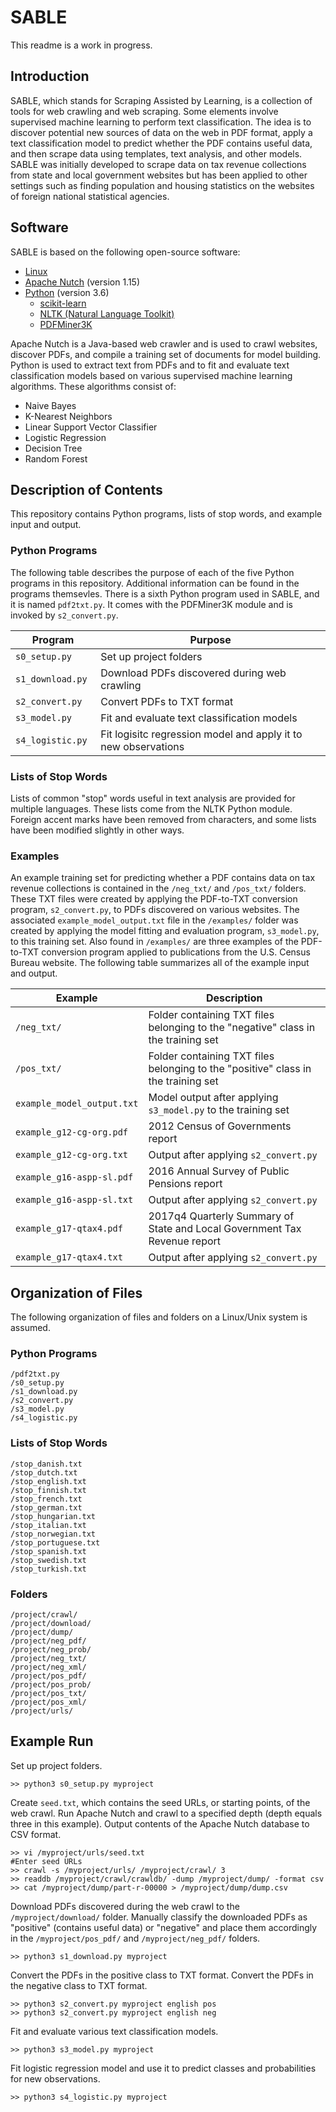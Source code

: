 # SABLE

This readme is a work in progress.

## Introduction

SABLE, which stands for Scraping Assisted by Learning, is a collection of tools for web crawling and web scraping.  Some elements involve supervised machine learning to perform text classification.  The idea is to discover potential new sources of data on the web in PDF format, apply a text classification model to predict whether the PDF contains useful data, and then scrape data using templates, text analysis, and other models.  SABLE was initially developed to scrape data on tax revenue collections from state and local government websites but has been applied to other settings such as finding population and housing statistics on the websites of foreign national statistical agencies.

## Software

SABLE is based on the following open-source software:

* [Linux](https://www.linux.org/)
* [Apache Nutch](http://nutch.apache.org/) (version 1.15)
* [Python](http://www.python.org/) (version 3.6)
  * [scikit-learn](http://www.scikit-learn.org/stable/)
  * [NLTK (Natural Language Toolkit)](https://www.nltk.org/)
  * [PDFMiner3K](https://github.com/jaepil/pdfminer3k/)

Apache Nutch is a Java-based web crawler and is used to crawl websites, discover PDFs, and compile a training set of documents for model building.  Python is used to extract text from PDFs and to fit and evaluate text classification models based on various supervised machine learning algorithms.  These algorithms consist of:

* Naive Bayes
* K-Nearest Neighbors
* Linear Support Vector Classifier
* Logistic Regression
* Decision Tree
* Random Forest

## Description of Contents

This repository contains Python programs, lists of stop words, and example input and output.

### Python Programs

The following table describes the purpose of each of the five Python programs in this repository.  Additional information can be found in the programs themsevles.  There is a sixth Python program used in SABLE, and it is named ```pdf2txt.py```.  It comes with the PDFMiner3K module and is invoked by ```s2_convert.py```.

| Program               | Purpose                                                        |
| --------------------- | -------------------------------------------------------------- |
| ```s0_setup.py```     | Set up project folders                                         |
| ```s1_download.py```  | Download PDFs discovered during web crawling                   |
| ```s2_convert.py```   | Convert PDFs to TXT format                                     |
| ```s3_model.py ```    | Fit and evaluate text classification models                    |
| ```s4_logistic.py ``` | Fit logisitc regression model and apply it to new observations |

### Lists of Stop Words

Lists of common "stop" words useful in text analysis are provided for multiple languages.  These lists come from the NLTK Python module.  Foreign accent marks have been removed from characters, and some lists have been modified slightly in other ways.

### Examples

An example training set for predicting whether a PDF contains data on tax revenue collections is contained in the ```/neg_txt/``` and ```/pos_txt/``` folders.  These TXT files were created by applying the PDF-to-TXT conversion program, ```s2_convert.py```, to PDFs discovered on various websites.  The associated ```example_model_output.txt``` file in the ```/examples/``` folder was created by applying the model fitting and evaluation program, ```s3_model.py```, to this training set.  Also found in ```/examples/``` are three examples of the PDF-to-TXT conversion program applied to publications from the U.S. Census Bureau website.  The following table summarizes all of the example input and output.

| Example                        | Description                                                                       |
| ------------------------------ | --------------------------------------------------------------------------------- |
| ```/neg_txt/```                | Folder containing TXT files belonging to the "negative" class in the training set |
| ```/pos_txt/```                | Folder containing TXT files belonging to the "positive" class in the training set |
| ```example_model_output.txt``` | Model output after applying ```s3_model.py``` to the training set                 |
| ```example_g12-cg-org.pdf```   | 2012 Census of Governments report                                                 |
| ```example_g12-cg-org.txt```   | Output after applying ```s2_convert.py```                                         |
| ```example_g16-aspp-sl.pdf```  | 2016 Annual Survey of Public Pensions report                                      |
| ```example_g16-aspp-sl.txt```  | Output after applying ```s2_convert.py```                                         |
| ```example_g17-qtax4.pdf```    | 2017q4 Quarterly Summary of State and Local Government Tax Revenue report         |
| ```example_g17-qtax4.txt```    | Output after applying ```s2_convert.py```                                         |

## Organization of Files

The following organization of files and folders on a Linux/Unix system is assumed.

### Python Programs

```
/pdf2txt.py
/s0_setup.py
/s1_download.py
/s2_convert.py
/s3_model.py
/s4_logistic.py
```

### Lists of Stop Words

```
/stop_danish.txt
/stop_dutch.txt
/stop_english.txt
/stop_finnish.txt
/stop_french.txt
/stop_german.txt
/stop_hungarian.txt
/stop_italian.txt
/stop_norwegian.txt
/stop_portuguese.txt
/stop_spanish.txt
/stop_swedish.txt
/stop_turkish.txt
```

### Folders

```
/project/crawl/
/project/download/
/project/dump/
/project/neg_pdf/
/project/neg_prob/
/project/neg_txt/
/project/neg_xml/
/project/pos_pdf/
/project/pos_prob/
/project/pos_txt/
/project/pos_xml/
/project/urls/
```

## Example Run

Set up project folders.

```
>> python3 s0_setup.py myproject
```

Create ```seed.txt```, which contains the seed URLs, or starting points, of the web crawl.  Run Apache Nutch and crawl to a specified depth (depth equals three in this example).  Output contents of the Apache Nutch database to CSV format.

```
>> vi /myproject/urls/seed.txt
#Enter seed URLs
>> crawl -s /myproject/urls/ /myproject/crawl/ 3
>> readdb /myproject/crawl/crawldb/ -dump /myproject/dump/ -format csv
>> cat /myproject/dump/part-r-00000 > /myproject/dump/dump.csv
```

Download PDFs discovered during the web crawl to the ```/myproject/download/``` folder.  Manually classify the downloaded PDFs as "positive" (contains useful data) or "negative" and place them accordingly in the ```/myproject/pos_pdf/``` and ```/myproject/neg_pdf/``` folders.

```
>> python3 s1_download.py myproject
```

Convert the PDFs in the positive class to TXT format.  Convert the PDFs in the negative class to TXT format.

```
>> python3 s2_convert.py myproject english pos
>> python3 s2_convert.py myproject english neg
```

Fit and evaluate various text classification models.

```
>> python3 s3_model.py myproject
```

Fit logistic regression model and use it to predict classes and probabilities for new observations.

```
>> python3 s4_logistic.py myproject
```
